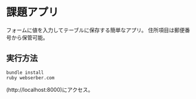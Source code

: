 # 課題アプリ

フォームに値を入力してテーブルに保存する簡単なアプリ。
住所項目は郵便番号から保管可能。

## 実行方法

```
bundle install
ruby webserber.com
```
(http://localhost:8000)にアクセス。
